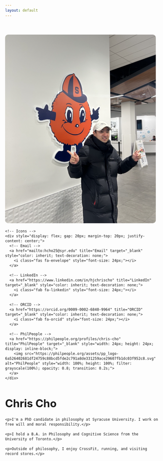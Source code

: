```yaml
---
layout: default
---
```


<div style="display: flex; max-width: 900px; margin: 0 auto; padding-top: 40px; gap: 40px; align-items: flex-start; flex-wrap: wrap;">

  <!-- Photo + Icons column -->
  <div style="flex: 0 0 300px;">
    <img src="assets/images/selfimage.png" alt="Chris Cho" style="width: 100%; border-radius: 10px;">

    <!-- Icons -->
    <div style="display: flex; gap: 20px; margin-top: 20px; justify-content: center;">
      <!-- Email -->
      <a href="mailto:hcho25@syr.edu" title="Email" target="_blank" style="color: inherit; text-decoration: none;">
        <i class="fas fa-envelope" style="font-size: 24px;"></i>
      </a>

      <!-- LinkedIn -->
      <a href="https://www.linkedin.com/in/hjchrischo" title="LinkedIn" target="_blank" style="color: inherit; text-decoration: none;">
        <i class="fab fa-linkedin" style="font-size: 24px;"></i>
      </a>

      <!-- ORCID -->
      <a href="https://orcid.org/0009-0002-6840-9964" title="ORCID" target="_blank" style="color: inherit; text-decoration: none;">
        <i class="fab fa-orcid" style="font-size: 24px;"></i>
      </a>

      <!-- PhilPeople -->
      <a href="https://philpeople.org/profiles/chris-cho" title="PhilPeople" target="_blank" style="width: 24px; height: 24px; display: inline-block;">
        <img src="https://philpeople.org/assets/pp_logo-6a526402681df24759c88bcd5fde2c791a8de331259ace29607fb1dc03f952c8.svg" alt="PhilPeople" style="width: 100%; height: 100%; filter: grayscale(100%); opacity: 0.8; transition: 0.2s;">
      </a>
    </div>
  </div>

  <!-- Text column -->
  <div style="flex: 1; min-width: 250px;">
    <h1 style="font-size: 2.5em; margin-top: 0;">Chris Cho</h1>

    <p>I'm a PhD candidate in philosophy at Syracuse University. I work on free will and moral responsibility.</p>

    <p>I hold a B.A. in Philosophy and Cognitive Science from the University of Toronto.</p>

    <p>Outside of philosophy, I enjoy CrossFit, running, and visiting record stores.</p>
  </div>

</div>
